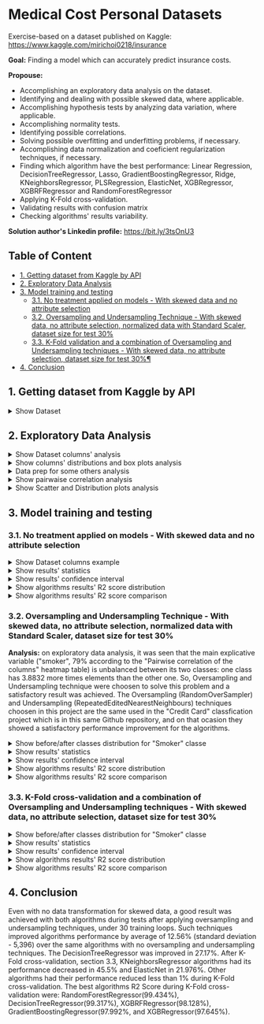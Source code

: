 # Medical Cost Personal Datasets

Exercise-based on a dataset published on Kaggle: https://www.kaggle.com/mirichoi0218/insurance

**Goal:** Finding a model which can accurately predict insurance costs.

**Propouse:**

- Accomplishing an exploratory data analysis on the dataset.
- Identifying and dealing with possible skewed data, where applicable.
- Accomplishing hypothesis tests by analyzing data variation, where applicable.
- Accomplishing normality tests.
- Identifying possible correlations.
- Solving possible overfitting and underfitting problems, if necessary.
- Accomplishing data normalization and coeficient regularization techniques, if necessary.
- Finding which algorithm have the best performance: Linear Regression, DecisionTreeRegressor, Lasso, GradientBoostingRegressor, Ridge, KNeighborsRegressor, PLSRegression, ElasticNet, XGBRegressor, XGBRFRegressor and RandomForestRegressor
- Applying K-Fold cross-validation.
- Validating results with confusion matrix
- Checking algorithms' results variability.

**Solution author's Linkedin profile:** https://bit.ly/3tsOnU3

## Table of Content
- [1. Getting dataset from Kaggle by API](https://github.com/TheVini/DataScience/blob/master/regression/insurance_forecast/README.md#1-getting-dataset-from-kaggle-by-api)
- [2. Exploratory Data Analysis](https://github.com/TheVini/DataScience/blob/master/regression/insurance_forecast/README.md#2-exploratory-data-analysis)
- [3. Model training and testing](https://github.com/TheVini/DataScience/blob/master/regression/insurance_forecast/README.md#3-model-training-and-testing)
  * [3.1. No treatment applied on models - With skewed data and no attribute selection](https://github.com/TheVini/DataScience/blob/master/regression/insurance_forecast/README.md#31-no-treatment-applied-on-models---with-skewed-data-and-no-attribute-selection)
  * [3.2. Oversampling and Undersampling Technique - With skewed data, no attribute selection, normalized data with Standard Scaler, dataset size for test 30%](https://github.com/TheVini/DataScience/blob/master/regression/insurance_forecast/README.md#32-oversampling-and-undersampling-technique---with-skewed-data-no-attribute-selection-normalized-data-with-standard-scaler-dataset-size-for-test-30)
  * [3.3. K-Fold validation and a combination of Oversampling and Undersampling techniques - With skewed data, no attribute selection, dataset size for test 30%¶](https://github.com/TheVini/DataScience/blob/master/regression/insurance_forecast/README.md#33-k-fold-cross-validation-and-a-combination-of-oversampling-and-undersampling-techniques---with-skewed-data-no-attribute-selection-dataset-size-for-test-30)
- [4. Conclusion](https://github.com/TheVini/DataScience/blob/master/regression/insurance_forecast/README.md#4-conclusion)

## 1. Getting dataset from Kaggle by API

<details><summary>Show Dataset</summary>
<p align="center">
  <img src="https://github.com/TheVini/DataScience/blob/master/regression/insurance_forecast/src/Image_001.png" width="350">
</p>
 <p align="center">
  <img src="https://github.com/TheVini/DataScience/blob/master/regression/insurance_forecast/src/Image_002.png" width="100">
</p>
</details>

## 2. Exploratory Data Analysis

<details><summary>Show Dataset columns' analysis</summary>
<ul>
<li> By getting "non-null" results below, it proves that there is no null data, so there is no need to delete elements/columns or to add data by interpolation.
<li> Between explicative variables, there are some qualitative variables ("object" type), quantiative ones - discrete (most of them of "int64" type) and continuous (most of them of "float64").
<li> Afterwards, it was noticed it is necessary to apply data normalization technique to some columns.
</ul>
<p align="center">
  <img src="https://github.com/TheVini/DataScience/blob/master/regression/insurance_forecast/src/Image_003.png" height="200">
  <img src="https://github.com/TheVini/DataScience/blob/master/regression/insurance_forecast/src/Image_004.png" height="200">
</p>
</details>

<details><summary>Show columns' distributions and box plots analysis</summary>
 <ul>
<li> There are skewed data in some columns and it can be seen on quantitative explicative variables' histograms and on their boxplots. 
</ul>
<p align="center">
  <img src="https://github.com/TheVini/DataScience/blob/master/regression/insurance_forecast/src/Image_006.png" width="950">
  <img src="https://github.com/TheVini/DataScience/blob/master/regression/insurance_forecast/src/Image_007.png" width="950">
  <img src="https://github.com/TheVini/DataScience/blob/master/regression/insurance_forecast/src/Image_008.png" width="950">
  <img src="https://github.com/TheVini/DataScience/blob/master/regression/insurance_forecast/src/Image_009.png" width="450">
</p>
</details>

<details><summary>Data prep for some others analysis</summary>
<ul>
<li> Encoded data
</ul>
<p align="center">
  <img src="https://github.com/TheVini/DataScience/blob/master/regression/insurance_forecast/src/Image_010.png" width="350">
</p>
</details>

<details><summary>Show pairwaise correlation analysis</summary>
 <ul>
<li> The heatmap for Pearson correlation table below proves no explicative variable is, at least, on moderate level, according to Evans classification, Evans (1996, also http://leg.ufpr.br/~silvia/CE003/node74.html, on Brazilian portuguese)
</ul>
<p align="center">
  <img src="https://github.com/TheVini/DataScience/blob/master/regression/insurance_forecast/src/Image_011.png" width="850">
</p>
</details>

<details><summary>Show Scatter and Distribution plots analysis</summary>
<ul>
<li> The first scatter plots (using Charges as hue) below show the trend seen on parwise correlation analysis.
</ul>
<ul>
<li> The second scatter plots (using Smoker as hue) below states what was seen on parwise correlation analysis.
</ul>
<p align="center">
  <img src="https://github.com/TheVini/DataScience/blob/master/regression/insurance_forecast/src/Image_012.png" width="850">
</p>
<p align="center">
  <img src="https://github.com/TheVini/DataScience/blob/master/regression/insurance_forecast/src/Image_013.png" width="850">
</p>
</details>

## 3. Model training and testing

### 3.1. No treatment applied on models - With skewed data and no attribute selection

<details><summary>Show Dataset columns example</summary>
<p>Explicative variables (left image) and response variable (right image)</p>
<p align="center">
  <img src="https://github.com/TheVini/DataScience/blob/master/regression/insurance_forecast/src/Image_014.png" height="150">
  <img src="https://github.com/TheVini/DataScience/blob/master/regression/insurance_forecast/src/Image_015.png" height="150">
</p>
</details>

<details><summary>Show results' statistics</summary>
<p align="center">
  <img src="https://github.com/TheVini/DataScience/blob/master/regression/insurance_forecast/src/Image_016.png" width="350">
</p>
</details>

<details><summary>Show results' confidence interval</summary>
<p align="center">
  <img src="https://github.com/TheVini/DataScience/blob/master/regression/insurance_forecast/src/Image_017.png" width="650">
</p>
</details>

<details><summary>Show algorithms results' R2 score distribution</summary>
<p align="center">
  <img src="https://github.com/TheVini/DataScience/blob/master/regression/insurance_forecast/src/Image_018.png" width="850">
</p>
</details>

<details><summary>Show algorithms results' R2 score comparison</summary>
<p align="center">
  <img src="https://github.com/TheVini/DataScience/blob/master/regression/insurance_forecast/src/Image_019.png" width="550">
</p>
</details>

### 3.2. Oversampling and Undersampling Technique - With skewed data, no attribute selection, normalized data with Standard Scaler, dataset size for test 30%

**Analysis:** on exploratory data analysis, it was seen that the main explicative variable ("smoker", 79% according to the "Pairwise correlation of the columns" heatmap table) is unbalanced between its two classes: one class has 3.8832 more times elements than the other one. So, Oversampling and Undersampling technique were choosen to solve this problem and a satisfactory result was achieved. The Oversampling (RandomOverSampler) and Undersampling (RepeatedEditedNearestNeighbours) techniques choosen in this project are the same used in the "Credit Card" classfication project which is in this same Github repository, and on that ocasion they showed a satisfactory performance improvement for the algorithms.

<details><summary>Show before/after classes distribution for "Smoker" classe</summary>
<p align="center">
  <img src="https://github.com/TheVini/DataScience/blob/master/regression/insurance_forecast/src/Image_020.png" width="1050">
</p>
</details>

<details><summary>Show results' statistics</summary>
<p align="center">
  <img src="https://github.com/TheVini/DataScience/blob/master/regression/insurance_forecast/src/Image_021.png" width="350">
</p>
</details>

<details><summary>Show results' confidence interval</summary>
<p align="center">
  <img src="https://github.com/TheVini/DataScience/blob/master/regression/insurance_forecast/src/Image_022.png" width="650">
</p>
</details>

<details><summary>Show algorithms results' R2 score distribution</summary>
<p align="center">
  <img src="https://github.com/TheVini/DataScience/blob/master/regression/insurance_forecast/src/Image_023.png" width="850">
</p>
</details>

<details><summary>Show algorithms results' R2 score comparison</summary>
<p align="center">
  <img src="https://github.com/TheVini/DataScience/blob/master/regression/insurance_forecast/src/Image_024.png" width="550">
</p>
</details>

### 3.3. K-Fold cross-validation and a combination of Oversampling and Undersampling techniques - With skewed data, no attribute selection, dataset size for test 30%

<details><summary>Show before/after classes distribution for "Smoker" classe</summary>
<p align="center">
  <img src="https://github.com/TheVini/DataScience/blob/master/regression/insurance_forecast/src/Image_025.png" width="1050">
</p>
</details>

<details><summary>Show results' statistics</summary>
<p align="center">
  <img src="https://github.com/TheVini/DataScience/blob/master/regression/insurance_forecast/src/Image_026.png" width="350">
</p>
</details>

<details><summary>Show results' confidence interval</summary>
<p align="center">
  <img src="https://github.com/TheVini/DataScience/blob/master/regression/insurance_forecast/src/Image_027.png" width="650">
</p>
</details>

<details><summary>Show algorithms results' R2 score distribution</summary>
<p align="center">
  <img src="https://github.com/TheVini/DataScience/blob/master/regression/insurance_forecast/src/Image_028.png" width="850">
</p>
</details>

<details><summary>Show algorithms results' R2 score comparison</summary>
<p align="center">
  <img src="https://github.com/TheVini/DataScience/blob/master/regression/insurance_forecast/src/Image_029.png" width="550">
</p>
</details>

## 4. Conclusion

Even with no data transformation for skewed data, a good result was achieved with both algorithms during tests after applying oversampling and undersampling techniques, under 30 training loops. Such techniques improved algorithms performance by average of 12.56% (standard deviation - 5,396) over the same algorithms with no oversampling and undersampling techniques. The DecisionTreeRegressor was improved in 27.17%. After K-Fold cross-validation, section 3.3, KNeighborsRegressor algorithms had its performance decreased in 45.5% and ElasticNet in 21.976%. Other algorithms had their performance reduced less than 1% during K-Fold cross-validation. The best algorithms R2 Score during K-Fold cross-validation were: RandomForestRegressor(99.434%), DecisionTreeRegressor(99.317%), XGBRFRegressor(98.128%), GradientBoostingRegressor(97.992%, and XGBRegressor(97.645%).
